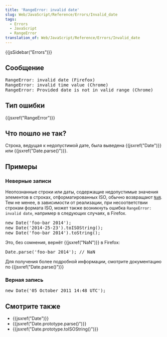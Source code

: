 ```yaml
---
title: 'RangeError: invalid date'
slug: Web/JavaScript/Reference/Errors/Invalid_date
tags:
  - Errors
  - JavaScript
  - RangeError
translation_of: Web/JavaScript/Reference/Errors/Invalid_date
---
```

<div>{{jsSidebar("Errors")}}</div>

<h2 id="Сообщение">Сообщение</h2>

<pre class="syntaxbox">RangeError: invalid date (Firefox)
RangeError: invalid time value (Chrome)
RangeError: Provided date is not in valid range (Chrome)
</pre>

<h2 id="Тип_ошибки">Тип ошибки</h2>

<p>{{jsxref("RangeError")}}</p>

<h2 id="Что_пошло_не_так">Что пошло не так?</h2>

<p><span id="result_box" lang="ru"><span>Строка, ведущая к недопустимой дате, была выведена</span></span> {{jsxref("Date")}} или {{jsxref("Date.parse()")}}.</p>

<h2 id="Примеры">Примеры</h2>

<h3 id="Неверные_записи">Неверные записи</h3>

<p>Неопознанные строки или даты, содержащие недопустимые значения элементов в строках, отформатированных ISO, обычно возвращают <a href="https://developer.mozilla.org/ru/docs/Web/JavaScript/Reference/Global_Objects/NaN" title="Глобальное свойство NaN является значением, представляющим не-число (Not-A-Number)."><code>NaN</code></a>. Тем не менее, в зависимости от реализации, при несоответствии строкам формата ISO, может также возникнуть ошибка <code>RangeError: invalid date</code>, например в следующих случаях, в Firefox.</p>

<pre class="brush: js example-bad">new Date('foo-bar 2014');
new Date('2014-25-23').toISOString();
new Date('foo-bar 2014').toString();
</pre>

<p>Это, без сомнения, вернёт {{jsxref("NaN")}} в Firefox:</p>

<pre class="brush: js example-bad">Date.parse('foo-bar 2014'); // NaN</pre>

<p>Для получения более подробной информации, смотрите документацию по {{jsxref("Date.parse()")}}</p>

<h3 id="Верная_запись">Верная запись</h3>

<pre class="brush: js example-good">new Date('05 October 2011 14:48 UTC');</pre>

<h2 id="Смотрите_также">Смотрите также</h2>

<ul>
 <li>{{jsxref("Date")}}</li>
 <li>{{jsxref("Date.prototype.parse()")}}</li>
 <li>{{jsxref("Date.prototype.toISOString()")}}</li>
</ul>
